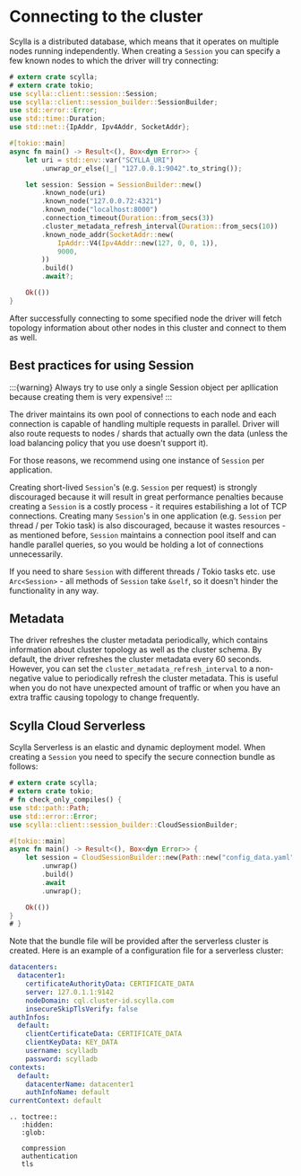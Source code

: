 # Connecting to the cluster

Scylla is a distributed database, which means that it operates on multiple nodes running independently.
When creating a `Session` you can specify a few known nodes to which the driver will try connecting:
```rust
# extern crate scylla;
# extern crate tokio;
use scylla::client::session::Session;
use scylla::client::session_builder::SessionBuilder;
use std::error::Error;
use std::time::Duration;
use std::net::{IpAddr, Ipv4Addr, SocketAddr};

#[tokio::main]
async fn main() -> Result<(), Box<dyn Error>> {
    let uri = std::env::var("SCYLLA_URI")
        .unwrap_or_else(|_| "127.0.0.1:9042".to_string());

    let session: Session = SessionBuilder::new()
        .known_node(uri)
        .known_node("127.0.0.72:4321")
        .known_node("localhost:8000")
        .connection_timeout(Duration::from_secs(3))
        .cluster_metadata_refresh_interval(Duration::from_secs(10))
        .known_node_addr(SocketAddr::new(
            IpAddr::V4(Ipv4Addr::new(127, 0, 0, 1)),
            9000,
        ))
        .build()
        .await?;

    Ok(())
}
```

After successfully connecting to some specified node the driver will fetch topology information about
other nodes in this cluster and connect to them as well.

## Best practices for using Session

:::{warning}
Always try to use only a single Session object per apllication because creating them is very expensive!
:::

The driver maintains its own pool of connections to each node and each connection is capable of handling multiple requests in parallel. Driver will also route requests to nodes / shards that actually own the data (unless the load balancing policy that you use doesn't support it).

For those reasons, we recommend using one instance of `Session` per application.

Creating short-lived `Session`'s (e.g. `Session` per request) is strongly discouraged because it will result in great performance penalties because creating a `Session` is a costly process - it requires estabilishing a lot of TCP connections.
Creating many `Session`'s in one application (e.g. `Session` per thread / per Tokio task) is also discouraged, because it wastes resources - as mentioned before, `Session` maintains a connection pool itself and can handle parallel queries, so you would be holding a lot of connections unnecessarily.

If you need to share `Session` with different threads / Tokio tasks etc. use `Arc<Session>` - all methods of `Session` take `&self`, so it doesn't hinder the functionality in any way.

## Metadata

The driver refreshes the cluster metadata periodically, which contains information about cluster topology as well as the cluster schema. By default, the driver refreshes the cluster metadata every 60 seconds. 
However, you can set the `cluster_metadata_refresh_interval` to a non-negative value to periodically refresh the cluster metadata. This is useful when you do not have unexpected amount of traffic or when you have an extra traffic causing topology to change frequently.

## Scylla Cloud Serverless

Scylla Serverless is an elastic and dynamic deployment model. When creating a `Session` you need to
specify the secure connection bundle as follows:

```rust
# extern crate scylla;
# extern crate tokio;
# fn check_only_compiles() {
use std::path::Path;
use std::error::Error;
use scylla::client::session_builder::CloudSessionBuilder;

#[tokio::main]
async fn main() -> Result<(), Box<dyn Error>> {
    let session = CloudSessionBuilder::new(Path::new("config_data.yaml"))
        .unwrap()
        .build()
        .await
        .unwrap();

    Ok(())
}
# }
```

Note that the bundle file will be provided after the serverless cluster is created. Here is an example of a
configuration file for a serverless cluster:

```yaml
datacenters:
  datacenter1:
    certificateAuthorityData: CERTIFICATE_DATA
    server: 127.0.1.1:9142
    nodeDomain: cql.cluster-id.scylla.com
    insecureSkipTlsVerify: false
authInfos:
  default:
    clientCertificateData: CERTIFICATE_DATA
    clientKeyData: KEY_DATA
    username: scylladb
    password: scylladb
contexts:
  default:
    datacenterName: datacenter1
    authInfoName: default
currentContext: default
```

```{eval-rst}
.. toctree::
   :hidden:
   :glob:

   compression
   authentication
   tls

```